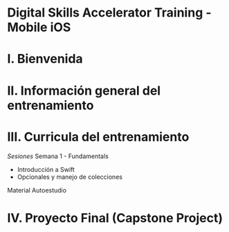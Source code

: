 # Digital Skills Accelerator Training - Mobile iOS

# I. Bienvenida

# II. Información general del entrenamiento


# III. Curricula del entrenamiento


*Sesiones*
Semana 1 - Fundamentals
- Introducción a Swift
- Opcionales y manejo de colecciones


Material Autoestudio


# IV. Proyecto Final (Capstone Project)

